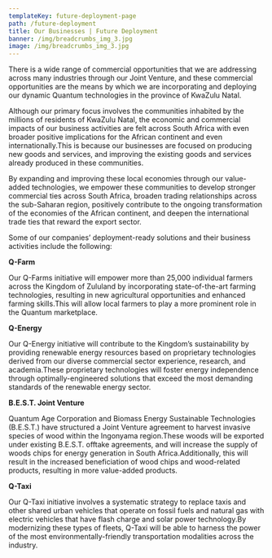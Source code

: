 ```yaml
---
templateKey: future-deployment-page
path: /future-deployment
title: Our Businesses | Future Deployment
banner: /img/breadcrumbs_img_3.jpg
image: /img/breadcrumbs_img_3.jpg
---
```


There is a wide range of commercial opportunities that we are addressing across many industries through our Joint Venture, and these commercial opportunities are the means by which we are incorporating and deploying our dynamic Quantum technologies in the province of KwaZulu Natal.

Although our primary focus involves the communities inhabited by the millions of residents of KwaZulu Natal, the economic and commercial impacts of our business activities are felt across South Africa with even broader positive implications for the African continent and even internationally.This is because our businesses are focused on producing new goods and services, and improving the existing goods and services already produced in these communities.

By expanding and improving these local economies through our value-added technologies, we empower these communities to develop stronger commercial ties across South Africa, broaden trading relationships across the sub-Saharan region, positively contribute to the ongoing transformation of the economies of the African continent, and deepen the international trade ties that reward the export sector.

Some of our companies’ deployment-ready solutions and their business activities include the following:

**Q-Farm**

Our Q-Farms initiative will empower more than 25,000 individual farmers across the Kingdom of Zululand by incorporating state-of-the-art farming technologies, resulting in new agricultural opportunities and enhanced farming skills.This will allow local farmers to play a more prominent role in the Quantum marketplace.

**Q-Energy**

Our Q-Energy initiative will contribute to the Kingdom’s sustainability by providing renewable energy resources based on proprietary technologies derived from our diverse commercial sector experience, research, and academia.These proprietary technologies will foster energy independence through optimally-engineered solutions that exceed the most demanding standards of the renewable energy sector.

**B.E.S.T. Joint Venture**

Quantum Age Corporation and Biomass Energy Sustainable Technologies (B.E.S.T.) have structured a Joint Venture agreement to harvest invasive species of wood within the Ingonyama region.These woods will be exported under existing B.E.S.T. offtake agreements, and will increase the supply of woods chips for energy generation in South Africa.Additionally, this will result in the increased beneficiation of wood chips and wood-related products, resulting in more value-added products.

**Q-Taxi**

Our Q-Taxi initiative involves a systematic strategy to replace taxis and other shared urban vehicles that operate on fossil fuels and natural gas with electric vehicles that have flash charge and solar power technology.By modernizing these types of fleets, Q-Taxi will be able to harness the power of the most environmentally-friendly transportation modalities across the industry.
